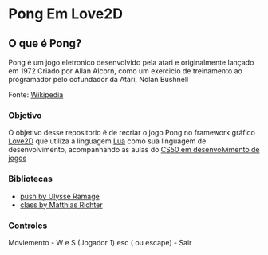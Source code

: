 # Pong Em Love2D

## O que é Pong?

Pong é um jogo eletronico desenvolvido pela atari e originalmente lançado em 1972
Criado por Allan Alcorn, como um exercicio de treinamento ao programador pelo cofundador da Atari, Nolan Bushnell

Fonte: [Wikipedia](https://pt.wikipedia.org/wiki/Pong)

### Objetivo

O objetivo desse repositorio é de recriar o jogo Pong no framework gráfico [Love2D](https://love2d.org/) que utiliza a linguagem [Lua](https://www.lua.org/) como sua linguagem de desenvolvimento, acompanhando as aulas do [CS50 em desenvolvimento de jogos](https://cs50.harvard.edu/games)

### Bibliotecas

* [push by Ulysse Ramage](https://github.com/Ulydev/push)
* [class by Matthias Richter](https://github.com/vrld/hump/tree/master)

### Controles

Moviemento - W e S (Jogador 1)
esc ( ou escape) - Sair
